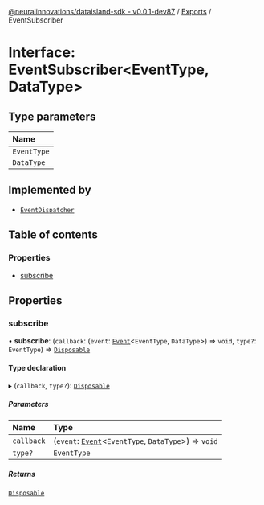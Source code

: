[@neuralinnovations/dataisland-sdk - v0.0.1-dev87](../../README.md) / [Exports](../modules.md) / EventSubscriber

# Interface: EventSubscriber\<EventType, DataType\>

## Type parameters

| Name |
| :------ |
| `EventType` |
| `DataType` |

## Implemented by

- [`EventDispatcher`](../classes/EventDispatcher.md)

## Table of contents

### Properties

- [subscribe](EventSubscriber.md#subscribe)

## Properties

### subscribe

• **subscribe**: (`callback`: (`event`: [`Event`](Event.md)\<`EventType`, `DataType`\>) => `void`, `type?`: `EventType`) => [`Disposable`](Disposable.md)

#### Type declaration

▸ (`callback`, `type?`): [`Disposable`](Disposable.md)

##### Parameters

| Name | Type |
| :------ | :------ |
| `callback` | (`event`: [`Event`](Event.md)\<`EventType`, `DataType`\>) => `void` |
| `type?` | `EventType` |

##### Returns

[`Disposable`](Disposable.md)
